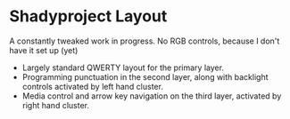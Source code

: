# Shadyproject Layout

A constantly tweaked work in progress.
No RGB controls, because I don't have it set up (yet)

* Largely standard QWERTY layout for the primary layer.
* Programming punctuation in the second layer, along with backlight controls activated by left hand cluster.
* Media control and arrow key navigation on the third layer, activated by right hand cluster.
